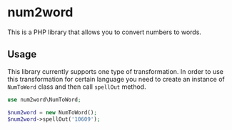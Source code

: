 # num2word
This is a PHP library that allows you to convert numbers to words.

## Usage
This library currently supports one type of transformation. In order to use this transformation for certain language you need to create an instance of `NumToWord` class and then call `spellOut` method.

```php
use num2word\NumToWord;

$num2word = new NumToWord();
$num2word->spellOut('10609');
```

